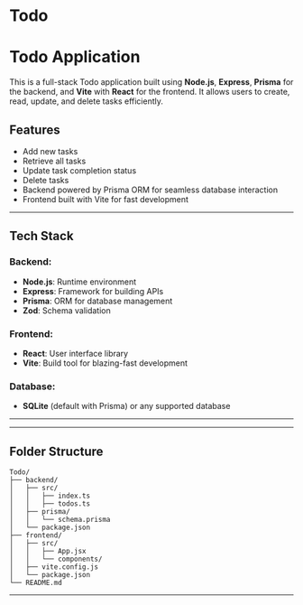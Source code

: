 # Todo
# Todo Application

This is a full-stack Todo application built using **Node.js**, **Express**, **Prisma** for the backend, and **Vite** with **React** for the frontend. It allows users to create, read, update, and delete tasks efficiently.

## Features
- Add new tasks
- Retrieve all tasks
- Update task completion status
- Delete tasks
- Backend powered by Prisma ORM for seamless database interaction
- Frontend built with Vite for fast development

---

## Tech Stack

### Backend:
- **Node.js**: Runtime environment
- **Express**: Framework for building APIs
- **Prisma**: ORM for database management
- **Zod**: Schema validation

### Frontend:
- **React**: User interface library
- **Vite**: Build tool for blazing-fast development

### Database:
- **SQLite** (default with Prisma) or any supported database

---


---

## Folder Structure

```
Todo/
├── backend/
│   ├── src/
│   │   ├── index.ts
│   │   ├── todos.ts
│   ├── prisma/
│   │   └── schema.prisma
│   └── package.json
├── frontend/
│   ├── src/
│   │   ├── App.jsx
│   │   └── components/
│   ├── vite.config.js
│   └── package.json
└── README.md
```

---


